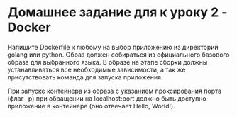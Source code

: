 # Домашнее задание для к уроку 2 - Docker

Напишите Dockerfile к любому на выбор приложению из директорий golang или python.
Образ должен собираться из официального базового образа для выбранного языка.
В образе на этапе сборки должны устанавливаться все необходимые зависимости,
а так же присутствовать команда для запуска приложения.

При запуске контейнера из образа с указанием проксирования порта (флаг -p) при обращении
на localhost:port должно быть доступно приложение в контейнере (оно отвечает Hello, World!).
